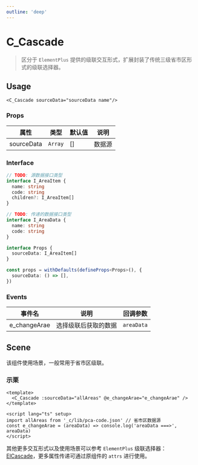 ```yaml
---
outline: 'deep'
---
```


# C_Cascade

> 区分于 `ElementPlus` 提供的级联交互形式，扩展封装了传统三级省市区形式的级联选择器。

## Usage

`<C_Cascade sourceData="sourceData name"/>`

### Props

| 属性       | 类型    | 默认值 | 说明   |
| ---------- | ------- | ------ | ------ |
| sourceData | `Array` | []     | 数据源 |

### Interface

```ts
// TODO: 源数据接口类型
interface I_AreaItem {
  name: string
  code: string
  children?: I_AreaItem[]
}

// TODO: 传递的数据接口类型
interface I_AreaData {
  name: string
  code: string
}

interface Props {
  sourceData: I_AreaItem[]
}

const props = withDefaults(defineProps<Props>(), {
  sourceData: () => [],
})
```

### Events

| 事件名       | 说明                 | 回调参数   |
| ------------ | -------------------- | ---------- |
| e_changeArae | 选择级联后获取的数据 | `areaData` |

## Scene

该组件使用场景，一般常用于省市区级联。

### 示栗

```vue{2,7}
<template>
  <C_Cascade :sourceData="allAreas" @e_changeArae="e_changeArae" />
</template>

<script lang="ts" setup>
import allAreas from '_c/lib/pca-code.json' // 省市区数据源
const e_changeArae = (areaData) => console.log('areaData ===>', areaData)
</script>
```

其他更多交互形式以及使用场景可以参考 `ElementPlus` 级联选择器：[ElCascade](http://element-plus.org/zh-CN/component/cascader.html#%E5%9F%BA%E7%A1%80%E7%94%A8%E6%B3%95)，更多属性传递可通过原组件的 `attrs` 进行使用。
